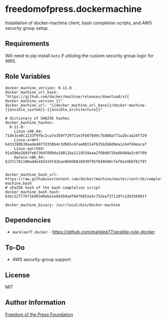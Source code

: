 freedomofpress.dockermachine
============================

Installation of docker-machine client, bash completion scripts, and AWS security
group setup.

Requirements
------------

Will need to pip install `boto` if utilizing the custom security group logic for AWS.

Role Variables
--------------

```
docker_machine_version: 0.11.0
docker_machine_url_base: "https://github.com/docker/machine/releases/download/v{{ docker_machine_version }}"
docker_machine_url: "{{docker_machine_url_base}}/docker-machine-{{ansible_system}}-{{ansible_architecture}}"

# dictionary of SHA256 hashes
docker_machine_hashes:
  0.11.0:
    Linux-x86_64: 71de3ce0c2233f9fbc2ca7e359ff29711e3fb078d9c7b808a771a2bcaa24f729
    Linux-armhf: b433390b30aade887fd350b4c3d965c47ae081547625b2b0d9ea1c64f69eacaf
    Linux-aarch64: 91a596e2603fe6f304f809da18011ba1119534aaa2f68d6f26e0b984e2c9ff09
    Darwin-x86_64: 6237c781100adde442419742bae9b0d6816939f95f049690cfef0a34b6f81f97


docker_machine_bash_url: https://raw.githubusercontent.com/docker/machine/master/contrib/completion/bash/docker-machine.bash
# sha256 hash of the bash completion script
docker_machine_bash_hash: 63ec12777671b90340ebe1e692b9adf84fb651e5c752eaf37119fca3b356991f

docker_machine_binary: /usr/local/bin/docker-machine
```


Dependencies
------------

- `marklee77.docker` - https://github.com/marklee77/ansible-role-docker

To-Do
-----
* AWS security-group support

License
-------

MIT

Author Information
------------------

[Freedom of the Press Foundation](https://freedom.press)
